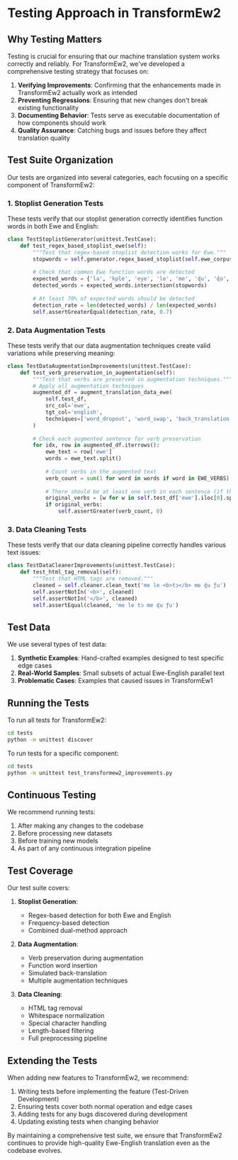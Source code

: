 # Testing Approach in TransformEw2

## Why Testing Matters

Testing is crucial for ensuring that our machine translation system works correctly and reliably. For TransformEw2, we've developed a comprehensive testing strategy that focuses on:

1. **Verifying Improvements**: Confirming that the enhancements made in TransformEw2 actually work as intended
2. **Preventing Regressions**: Ensuring that new changes don't break existing functionality
3. **Documenting Behavior**: Tests serve as executable documentation of how components should work
4. **Quality Assurance**: Catching bugs and issues before they affect translation quality

## Test Suite Organization

Our tests are organized into several categories, each focusing on a specific component of TransformEw2:

### 1. Stoplist Generation Tests

These tests verify that our stoplist generation correctly identifies function words in both Ewe and English:

```python
class TestStoplistGenerator(unittest.TestCase):
    def test_regex_based_stoplist_ewe(self):
        """Test that regex-based stoplist detection works for Ewe."""
        stopwords = self.generator.regex_based_stoplist(self.ewe_corpus, 'ewe')
        
        # Check that common Ewe function words are detected
        expected_words = {'la', 'kple', 'eye', 'le', 'me', 'ɖu', 'ɖo', 'va', 'yi'}
        detected_words = expected_words.intersection(stopwords)
        
        # At least 70% of expected words should be detected
        detection_rate = len(detected_words) / len(expected_words)
        self.assertGreaterEqual(detection_rate, 0.7)
```

### 2. Data Augmentation Tests

These tests verify that our data augmentation techniques create valid variations while preserving meaning:

```python
class TestDataAugmentationImprovements(unittest.TestCase):
    def test_verb_preservation_in_augmentation(self):
        """Test that verbs are preserved in augmentation techniques."""
        # Apply all augmentation techniques
        augmented_df = augment_translation_data_ewe(
            self.test_df, 
            src_col='ewe', 
            tgt_col='english',
            techniques=['word_dropout', 'word_swap', 'back_translation', 'function_insertion']
        )
        
        # Check each augmented sentence for verb preservation
        for idx, row in augmented_df.iterrows():
            ewe_text = row['ewe']
            words = ewe_text.split()
            
            # Count verbs in the augmented text
            verb_count = sum(1 for word in words if word in EWE_VERBS)
            
            # There should be at least one verb in each sentence (if the original had verbs)
            original_verbs = [w for w in self.test_df['ewe'].iloc[0].split() if w in EWE_VERBS]
            if original_verbs:
                self.assertGreater(verb_count, 0)
```

### 3. Data Cleaning Tests

These tests verify that our data cleaning pipeline correctly handles various text issues:

```python
class TestDataCleanerImprovements(unittest.TestCase):
    def test_html_tag_removal(self):
        """Test that HTML tags are removed."""
        cleaned = self.cleaner.clean_text('me le <b>tɔ</b> me ɖu ƒu')
        self.assertNotIn('<b>', cleaned)
        self.assertNotIn('</b>', cleaned)
        self.assertEqual(cleaned, 'me le tɔ me ɖu ƒu')
```

## Test Data

We use several types of test data:

1. **Synthetic Examples**: Hand-crafted examples designed to test specific edge cases
2. **Real-World Samples**: Small subsets of actual Ewe-English parallel text
3. **Problematic Cases**: Examples that caused issues in TransformEw1

## Running the Tests

To run all tests for TransformEw2:

```bash
cd tests
python -m unittest discover
```

To run tests for a specific component:

```bash
cd tests
python -m unittest test_transformew2_improvements.py
```

## Continuous Testing

We recommend running tests:

1. After making any changes to the codebase
2. Before processing new datasets
3. Before training new models
4. As part of any continuous integration pipeline

## Test Coverage

Our test suite covers:

1. **Stoplist Generation**:
   - Regex-based detection for both Ewe and English
   - Frequency-based detection
   - Combined dual-method approach

2. **Data Augmentation**:
   - Verb preservation during augmentation
   - Function word insertion
   - Simulated back-translation
   - Multiple augmentation techniques

3. **Data Cleaning**:
   - HTML tag removal
   - Whitespace normalization
   - Special character handling
   - Length-based filtering
   - Full preprocessing pipeline

## Extending the Tests

When adding new features to TransformEw2, we recommend:

1. Writing tests before implementing the feature (Test-Driven Development)
2. Ensuring tests cover both normal operation and edge cases
3. Adding tests for any bugs discovered during development
4. Updating existing tests when changing behavior

By maintaining a comprehensive test suite, we ensure that TransformEw2 continues to provide high-quality Ewe-English translation even as the codebase evolves.
